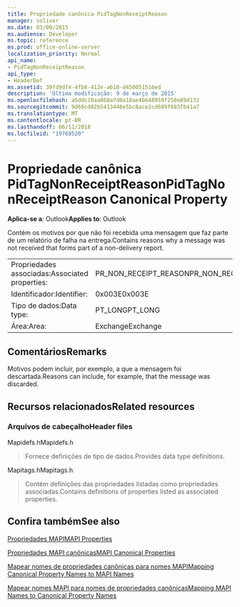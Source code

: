```yaml
---
title: Propriedade canônica PidTagNonReceiptReason
manager: soliver
ms.date: 03/09/2015
ms.audience: Developer
ms.topic: reference
ms.prod: office-online-server
localization_priority: Normal
api_name:
- PidTagNonReceiptReason
api_type:
- HeaderDef
ms.assetid: 39fd9df4-4fb8-412e-a610-d450051516ed
description: 'Última modificação: 9 de março de 2015'
ms.openlocfilehash: a5ddc10aa068a7d0a18ae4b648959f258e89d132
ms.sourcegitcommit: 9d60cd82b5413446e5bc8ace2cd689f683fb41a7
ms.translationtype: MT
ms.contentlocale: pt-BR
ms.lasthandoff: 06/11/2018
ms.locfileid: "19769520"
---
```

# <a name="pidtagnonreceiptreason-canonical-property"></a><span data-ttu-id="85d03-103">Propriedade canônica PidTagNonReceiptReason</span><span class="sxs-lookup"><span data-stu-id="85d03-103">PidTagNonReceiptReason Canonical Property</span></span>

  
  
<span data-ttu-id="85d03-104">**Aplica-se a**: Outlook</span><span class="sxs-lookup"><span data-stu-id="85d03-104">**Applies to**: Outlook</span></span> 
  
<span data-ttu-id="85d03-105">Contém os motivos por que não foi recebida uma mensagem que faz parte de um relatório de falha na entrega.</span><span class="sxs-lookup"><span data-stu-id="85d03-105">Contains reasons why a message was not received that forms part of a non-delivery report.</span></span>
  
|||
|:-----|:-----|
|<span data-ttu-id="85d03-106">Propriedades associadas:</span><span class="sxs-lookup"><span data-stu-id="85d03-106">Associated properties:</span></span>  <br/> |<span data-ttu-id="85d03-107">PR_NON_RECEIPT_REASON</span><span class="sxs-lookup"><span data-stu-id="85d03-107">PR_NON_RECEIPT_REASON</span></span>  <br/> |
|<span data-ttu-id="85d03-108">Identificador:</span><span class="sxs-lookup"><span data-stu-id="85d03-108">Identifier:</span></span>  <br/> |<span data-ttu-id="85d03-109">0x003E</span><span class="sxs-lookup"><span data-stu-id="85d03-109">0x003E</span></span>  <br/> |
|<span data-ttu-id="85d03-110">Tipo de dados:</span><span class="sxs-lookup"><span data-stu-id="85d03-110">Data type:</span></span>  <br/> |<span data-ttu-id="85d03-111">PT_LONG</span><span class="sxs-lookup"><span data-stu-id="85d03-111">PT_LONG</span></span>  <br/> |
|<span data-ttu-id="85d03-112">Área:</span><span class="sxs-lookup"><span data-stu-id="85d03-112">Area:</span></span>  <br/> |<span data-ttu-id="85d03-113">Exchange</span><span class="sxs-lookup"><span data-stu-id="85d03-113">Exchange</span></span>  <br/> |
   
## <a name="remarks"></a><span data-ttu-id="85d03-114">Comentários</span><span class="sxs-lookup"><span data-stu-id="85d03-114">Remarks</span></span>

<span data-ttu-id="85d03-115">Motivos podem incluir, por exemplo, a que a mensagem foi descartada.</span><span class="sxs-lookup"><span data-stu-id="85d03-115">Reasons can include, for example, that the message was discarded.</span></span>
  
## <a name="related-resources"></a><span data-ttu-id="85d03-116">Recursos relacionados</span><span class="sxs-lookup"><span data-stu-id="85d03-116">Related resources</span></span>

### <a name="header-files"></a><span data-ttu-id="85d03-117">Arquivos de cabeçalho</span><span class="sxs-lookup"><span data-stu-id="85d03-117">Header files</span></span>

<span data-ttu-id="85d03-118">Mapidefs.h</span><span class="sxs-lookup"><span data-stu-id="85d03-118">Mapidefs.h</span></span>
  
> <span data-ttu-id="85d03-119">Fornece definições de tipo de dados.</span><span class="sxs-lookup"><span data-stu-id="85d03-119">Provides data type definitions.</span></span>
    
<span data-ttu-id="85d03-120">Mapitags.h</span><span class="sxs-lookup"><span data-stu-id="85d03-120">Mapitags.h</span></span>
  
> <span data-ttu-id="85d03-121">Contém definições das propriedades listadas como propriedades associadas.</span><span class="sxs-lookup"><span data-stu-id="85d03-121">Contains definitions of properties listed as associated properties.</span></span>
    
## <a name="see-also"></a><span data-ttu-id="85d03-122">Confira também</span><span class="sxs-lookup"><span data-stu-id="85d03-122">See also</span></span>



[<span data-ttu-id="85d03-123">Propriedades MAPI</span><span class="sxs-lookup"><span data-stu-id="85d03-123">MAPI Properties</span></span>](mapi-properties.md)
  
[<span data-ttu-id="85d03-124">Propriedades MAPI canônicas</span><span class="sxs-lookup"><span data-stu-id="85d03-124">MAPI Canonical Properties</span></span>](mapi-canonical-properties.md)
  
[<span data-ttu-id="85d03-125">Mapear nomes de propriedades canônicas para nomes MAPI</span><span class="sxs-lookup"><span data-stu-id="85d03-125">Mapping Canonical Property Names to MAPI Names</span></span>](mapping-canonical-property-names-to-mapi-names.md)
  
[<span data-ttu-id="85d03-126">Mapear nomes MAPI para nomes de propriedades canônicas</span><span class="sxs-lookup"><span data-stu-id="85d03-126">Mapping MAPI Names to Canonical Property Names</span></span>](mapping-mapi-names-to-canonical-property-names.md)

